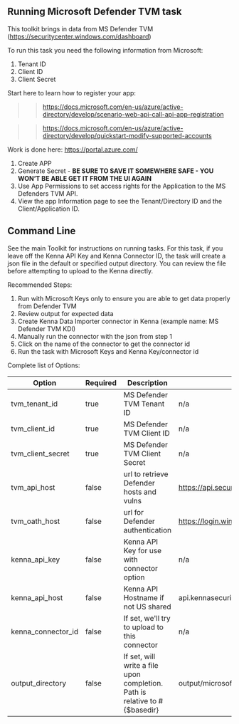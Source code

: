 ## Running Microsoft Defender TVM task 

This toolkit brings in data from MS Defender TVM (https://securitycenter.windows.com/dashboard)

To run this task you need the following information from Microsoft: 

1. Tenant ID
1. Client ID
1. Client Secret

Start here to learn how to register your app:

>>https://docs.microsoft.com/en-us/azure/active-directory/develop/scenario-web-api-call-api-app-registration

>>https://docs.microsoft.com/en-us/azure/active-directory/develop/quickstart-modify-supported-accounts


Work is done here: https://portal.azure.com/

1. Create APP
1. Generate Secret - **BE SURE TO SAVE IT SOMEWHERE SAFE - YOU WON’T BE ABLE GET IT FROM THE UI AGAIN**
1. Use App Permissions to set access rights for the Application to the MS Defenders TVM API. 
1. View the app Information page to see the Tenant/Directory ID and the Client/Application ID. 


## Command Line

See the main Toolkit for instructions on running tasks. For this task, if you leave off the Kenna API Key and Kenna Connector ID, the task will create a json file in the default or specified output directory. You can review the file before attempting to upload to the Kenna directly.

Recommended Steps: 

1. Run with Microsoft Keys only to ensure you are able to get data properly from Defender TVM
1. Review output for expected data
1. Create Kenna Data Importer connector in Kenna (example name: MS Defender TVM KDI) 
1. Manually run the connector with the json from step 1 
1. Click on the name of the connector to get the connector id
1. Run the task with Microsoft Keys and Kenna Key/connector id



Complete list of Options:

| Option | Required | Description | default |
| --- | --- | --- | --- |
| tvm_tenant_id | true | MS Defender TVM Tenant ID | n/a |
| tvm_client_id | true | MS Defender TVM Client ID | n/a |
| tvm_client_secret | true | MS Defender TVM Client Secret | n/a |
| tvm_api_host | false | url to retrieve Defender hosts and vulns | https://api.securitycenter.microsoft.com |
| tvm_oath_host | false | url for Defender authentication | https://login.windows.net |
| kenna_api_key | false | Kenna API Key for use with connector option | n/a |
| kenna_api_host | false | Kenna API Hostname if not US shared | api.kennasecurity.com |
| kenna_connector_id | false | If set, we'll try to upload to this connector | n/a |
| output_directory | false | If set, will write a file upon completion. Path is relative to #{$basedir} | output/microsoft_tvm |
